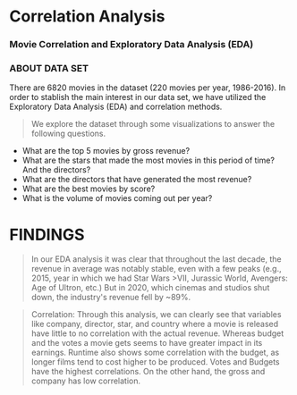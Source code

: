 # Correlation Analysis

### Movie Correlation and Exploratory Data Analysis (EDA)

### ABOUT DATA SET
  There are 6820 movies in the dataset (220 movies per year, 1986-2016).
  In order to stablish the main interest in our data set, we have utilized the Exploratory Data     Analysis (EDA) and correlation methods.
  
> We explore the dataset through some visualizations to answer the following questions.

* What are the top 5 movies by gross revenue?
* What are the stars that made the most movies in this period of time? And the directors?
* What are the directors that have generated the most revenue?
* What are the best movies by score?
* What is the volume of movies coming out per year?

# FINDINGS

> In our EDA analysis it was clear that throughout the last decade, the revenue in average was notably stable, even with a few peaks (e.g., 2015, year in which we had Star Wars >VII, Jurassic World, Avengers: Age of Ultron, etc.) But in 2020, which cinemas and studios shut down, the industry's revenue fell by ~89%.

> Correlation: Through this analysis, we can clearly see that variables like company, director, star, and country where a movie is released have little to no correlation with the actual revenue. Whereas budget and the votes a movie gets seems to have greater impact in its earnings.
Runtime also shows some correlation with the budget, as longer films tend to cost higher to be produced.  Votes and Budgets have the highest correlations. On the other hand, the gross and company has low correlation.
